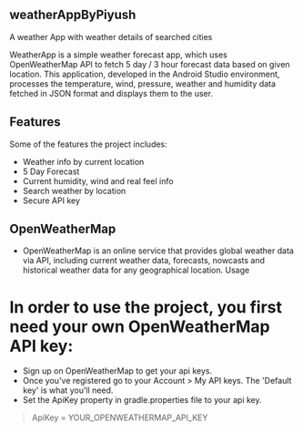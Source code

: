 ## weatherAppByPiyush
A weather App with weather details of searched cities 

WeatherApp is a simple weather forecast app, which uses OpenWeatherMap API to fetch 5 day / 3 hour forecast data based on given location. This application, developed in the Android Studio environment, processes the temperature, wind, pressure, weather and humidity data fetched in JSON format and displays them to the user.

## Features

Some of the features the project includes:

* Weather info by current location
* 5 Day Forecast
* Current humidity, wind and real feel info
* Search weather by location
* Secure API key

## OpenWeatherMap
- OpenWeatherMap is an online service that provides global weather data via API, including current weather data, forecasts, nowcasts and historical weather data for any geographical location.
Usage

# In order to use the project, you first need your own OpenWeatherMap API key:

* Sign up on OpenWeatherMap to get your api keys.
* Once you've registered go to your Account > My API keys. The 'Default key' is what you'll need.
* Set the ApiKey property in gradle.properties file to your api key.
> ApiKey = YOUR_OPENWEATHERMAP_API_KEY





